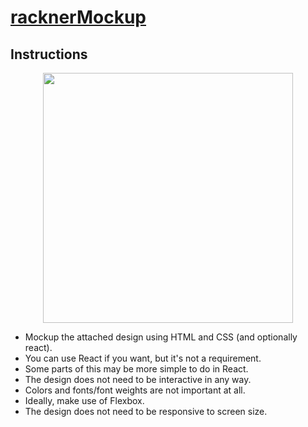 # [racknerMockup](https://marquez93.github.io/racknerMockup/)

## Instructions

<p align="center"><img src="https://i.imgur.com/aHPqSvI.png" height="400px" width="400px" /></p>

* Mockup the attached design using HTML and CSS (and optionally react).
* You can use React if you want, but it's not a requirement.
* Some parts of this may be more simple to do in React.  
* The design does not need to be interactive in any way.
* Colors and fonts/font weights are not important at all.
* Ideally, make use of Flexbox.
* The design does not need to be responsive to screen size.
